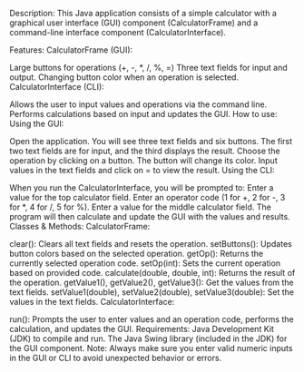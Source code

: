 Description:
This Java application consists of a simple calculator with a graphical user interface (GUI) component (CalculatorFrame) and a command-line interface component (CalculatorInterface).

Features:
CalculatorFrame (GUI):

Large buttons for operations (+, -, *, /, %, =)
Three text fields for input and output.
Changing button color when an operation is selected.
CalculatorInterface (CLI):

Allows the user to input values and operations via the command line.
Performs calculations based on input and updates the GUI.
How to use:
Using the GUI:

Open the application. You will see three text fields and six buttons.
The first two text fields are for input, and the third displays the result.
Choose the operation by clicking on a button. The button will change its color.
Input values in the text fields and click on = to view the result.
Using the CLI:

When you run the CalculatorInterface, you will be prompted to:
Enter a value for the top calculator field.
Enter an operator code (1 for +, 2 for -, 3 for *, 4 for /, 5 for %).
Enter a value for the middle calculator field.
The program will then calculate and update the GUI with the values and results.
Classes & Methods:
CalculatorFrame:

clear(): Clears all text fields and resets the operation.
setButtons(): Updates button colors based on the selected operation.
getOp(): Returns the currently selected operation code.
setOp(int): Sets the current operation based on provided code.
calculate(double, double, int): Returns the result of the operation.
getValue1(), getValue2(), getValue3(): Get the values from the text fields.
setValue1(double), setValue2(double), setValue3(double): Set the values in the text fields.
CalculatorInterface:

run(): Prompts the user to enter values and an operation code, performs the calculation, and updates the GUI.
Requirements:
Java Development Kit (JDK) to compile and run.
The Java Swing library (included in the JDK) for the GUI component.
Note:
Always make sure you enter valid numeric inputs in the GUI or CLI to avoid unexpected behavior or errors.




